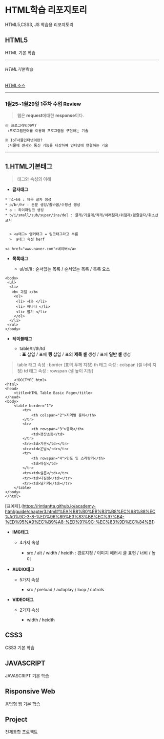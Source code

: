# HTML학습 리포지토리

HTML5,CSS3, JS 학습용 리포지토리

## HTML5 
HTML 기본 학습

--------------------------------------------------------------------------

###### HTML기본학습
[HTML소스](https://github.com/hyojin-park24/Study-HTML/tree/main/01_HTML)

--------------------------------------------------------------------------

### 1월25~1월29일 1주차 수업 Review
> 웹은 **request**에대한 **response**이다.

```
※ 프로그래밍이란?   
 :프로그램언어를 이용해 프로그램을 구현하는 기술
 
※ IoT사물인터넷이란?   
 :사물에 센서와 통신 기능을 내장하여 인터넷에 연결하는 기술
 ```
 
 -------------------------------------------------------------------------

## 1.HTML기본태그
>태그와 속성의 이해

 -   **글자태그**   
 
    * h1~h6 : 제목 글자 생성   
    * p/br/hr : 본문 생성/줄바꿈/수평선 생성   
    * a : 하이퍼링크 생성    
    * b/i/small/sub/super/ins/del : 굴게/기울게/작게/아래첨자/위첨자/밑줄글자/취소선글자   
  
  
      > <a태그> 앵커태그 = 링크태그라고 부름    
      >  a태그 속성 herf
  ```
  <a href="www.naver.com">네이버</a>
  ```   
 
 - **목록태그**  
 
   * ul/ol/li : 순서없는 목록 / 순서있는 목록 / 목록 요소    
  
  ```
  <body>
   <ul>
    <li> 
     <b> 과일 </b>
      <ol> 
       <li> 사과 </li>
       <li> 바나나 </li>
       <li> 딸기 </li>
      </ol>
    </li>
   </ul>
  </body> 
```   

- **테이블태그**

  * table/tr/th/td   
    : __표__ 삽입 / 표에 **행** 삽입 / 표의 **제목 셀** 생성 / 표에 **일반 셀** 생성   
 
 > table 태그 속성 : border (표의 두께 지정)
   th 태그 속성 : colspan (셀 너비 지정)
   td 태그 속성 : rowspan (셀 높이 지정)

```
    <!DOCTYPE html>
<html>
<head>
    <title>HTML Table Basic Page</title>
</head>
<body>
    <table border="1">
        <tr>
            <th colspan="2">지역별 홍차</th>
        </tr>
        <tr>
            <th rowspan="3">중국</th>
            <td>정산소종</td>
        </tr>
        <tr><td>기문</td></tr>
        <tr><td>운남</td></tr>
        <tr>
            <th rowspan="4">인도 및 스리랑카</th>
            <td>아삼</td>
        </tr>
        <tr><td>실론</td></tr>
        <tr><td>다질링</td></tr>
        <tr><td>닐기리</td></tr>
    </table>
</body>
</html>

```   

[표예제].(https://rintiantta.github.io/academy-html/guide/chapter3.html#%EA%B8%B0%EB%B3%B8%EC%98%88%EC%A0%9C-3-8-%ED%96%89%E3%83%BB%EC%97%B4-%ED%95%A9%EC%B9%A8-%ED%91%9C-%EC%83%9D%EC%84%B1)   

- **IMG태그**    

  * 4가지 속성   
 
    * src / alt / width / heidth : 경로지정 / 이미지 에러시 글 표현 / 너비 / 높이    
  
- **AUDIO태그**   

  * 5가지 속성   
 
    * src / preload / autoplay / loop / cotrols   
  
- **VIDEO태그**   

  * 2가지 속성   
 
    * width / heidth

## CSS3
CSS3 기본 학습


## JAVASCRIPT 
JAVASCRIPT 기본 학습

## Risponsive Web
응답형 웹 기본 학습

## Project
전체통합 프로젝트
